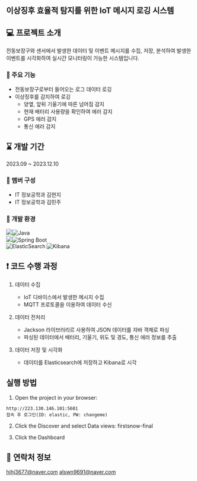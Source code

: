 ## 이상징후 효율적 탐지를 위한 IoT 메시지 로깅 시스템  

  
## 💻 프로젝트 소개
전동보장구와 센서에서 발생한 데이터 및 이벤트 메시지를 수집, 저장, 분석하여 발생한 이벤트를 시각화하여 실시간 모니터링이 가능한 시스템입니다.
<br>
### 📌 주요 기능
- 전동보장구로부터 들어오는 로그 데이터 로깅
- 이상징후를 감지하여 로깅
  - 양옆, 앞뒤 기울기에 따른 넘어짐 감지
  - 현재 배터리 사용량을 확인하여 에러 감지
  - GPS 에러 감지
  - 통신 에러 감지

## ⌛️ 개발 기간
2023.09 ~ 2023.12.10 

### 👭 멤버 구성
- IT 정보공학과 김현지
- IT 정보공학과 김민주  

### 🔧 개발 환경
<img src="https://img.shields.io/badge/Language-%23121011?style=for-the-badge">![Java](https://img.shields.io/badge/java-%23ED8B00.svg?style=for-the-badge&logo=java&logoColor=white)   
<img src="https://img.shields.io/badge/Framework-%23121011?style=for-the-badge">![Spring Boot](https://img.shields.io/badge/springboot-%6DB33F.svg?style=for-the-badge&logo=springboot&logoColor=white)    
![ElasticSearch](https://img.shields.io/badge/-ElasticSearch-005571?style=for-the-badge&logo=elasticsearch)
![Kibana](https://img.shields.io/badge/-Kibana-005571?style=for-the-badge&logo=kibana)

## ❗ 코드 수행 과정
1. 데이터 수집
   - IoT 디바이스에서 발생한 메시지 수집
   - MQTT 프로토콜을 이용하여 데이터 수신
     
2. 데이터 전처리
   - Jackson 라이브러리르 사용하여 JSON 데이터를 자바 객체로 파싱
   - 파싱된 데이터에서 배터리, 기울기, 위도 및 경도, 통신 에러 정보를 추출
3. 데이터 저장 및 시각화
   - 데이터를 Elasticsearch에 저장하고 Kibana로 시각

## 실행 방법
1. Open the project in your browser:
```
http://223.130.146.101:5601
접속 후 로그인(ID: elastic, PW: changeme)
```  
2. Click the Discover and select Data views: firstsnow-final
    
3. Click the Dashboard

## 📧 연락처 정보
hjhj3677@naver.com
alswn9691@naver.com

